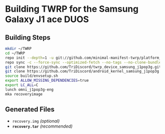 # Building TWRP for the Samsung Galaxy J1 ace DUOS

## Building Steps

```bash
mkdir ~/TWRP
cd ~/TWRP
repo init --depth=1 -u git://github.com/minimal-manifest-twrp/platform_manifest_twrp_omni.git -b twrp-4.4-deprecated
repo sync -c --force-sync --optimized-fetch --no-tags --no-clone-bundle --prune -j$(nproc --all)
git clone https://github.com/TriDiscord/twrp_device_samsung_j1pop3g.git device/samsung/j1pop3g
git clone https://github.com/TriDiscord/android_kernel_samsung_j1pop3g.git kernel/samsung/j1pop3g
source build/envsetup.sh
export ALLOW_MISSING_DEPENDENCIES=true
export LC_ALL=C
lunch omni_j1pop3g-eng
mka recoveryimage
```

## Generated Files

- `recovery.img` *(optional)*
- **`recovery.tar`** *(recommended)*
